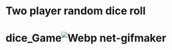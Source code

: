 <h1 style="font-size:30px color:red">Two player random dice roll</h1>


# dice_Game![Webp net-gifmaker](https://user-images.githubusercontent.com/65413682/157876079-a43b24cb-d8c5-4e9a-a5ff-da75e2ca65d6.gif)
